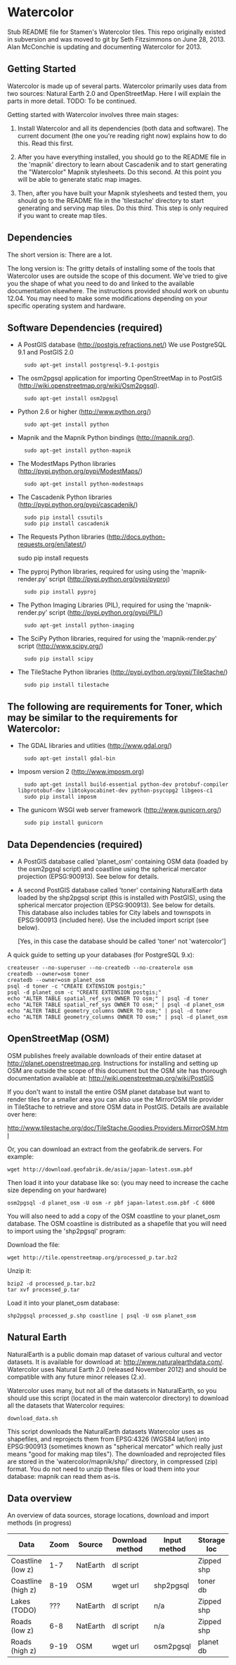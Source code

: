 Watercolor
=====

Stub README file for Stamen's Watercolor tiles. This repo originally existed in subversion and was moved to git by Seth Fitzsimmons on June 28, 2013. Alan McConchie is updating and documenting Watercolor for 2013.

Getting Started
--

Watercolor is made up of several parts. Watercolor primarily uses data from two sources: Natural 
Earth 2.0 and OpenStreetMap. 
Here I will explain the parts in more detail. TODO: To be continued.

 Getting started with Watercolor involves three main stages:

1. Install Watercolor and all its dependencies (both data and software). The current document 
(the one you're reading right now) explains how to do this. Read this first.
 
2. After you have everything installed, you should go to the README file in the 'mapnik' 
directory to learn about Cascadenik and to start generating the "Watercolor" Mapnik stylesheets. 
Do this second. At this point you will be able to generate static map images.

3. Then, after you have built your Mapnik stylesheets and tested them, you should go to the 
README file in the 'tilestache' directory to start generating and serving map tiles. Do this 
third. This step is only required if you want to create map tiles.


Dependencies
--

The short version is: There are a lot.

The long version is: The gritty details of installing some of the tools that
Watercolor uses are outside the scope of this document. We've tried to give you the
shape of what you need to do and linked to the available documentation elsewhere. 
The instructions provided should work on ubuntu 12.04. You may need to make some 
modifications depending on your specific operating system and hardware.

Software Dependencies (required)
--

* A PostGIS database (http://postgis.refractions.net/) We use PostgreSQL 9.1 and PostGIS 2.0

		sudo apt-get install postgresql-9.1-postgis

* The osm2pgsql application for importing OpenStreetMap in to PostGIS (http://wiki.openstreetmap.org/wiki/Osm2pgsql). 

		sudo apt-get install osm2pgsql

* Python 2.6 or higher (http://www.python.org/)

		sudo apt-get install python

* Mapnik and the Mapnik Python bindings (http://mapnik.org/).

		sudo apt-get install python-mapnik

* The ModestMaps Python libraries (http://pypi.python.org/pypi/ModestMaps/)

		sudo apt-get install python-modestmaps

* The Cascadenik Python libraries (http://pypi.python.org/pypi/cascadenik/)

		sudo pip install cssutils
		sudo pip install cascadenik

* The Requests Python libraries (http://docs.python-requests.org/en/latest/)

    sudo pip install requests

* The pyproj Python libraries, required for using using the 'mapnik-render.py' script (http://pypi.python.org/pypi/pyproj)

		sudo pip install pyproj

* The Python Imaging Libraries (PIL), required for using the 'mapnik-render.py' script (http://pypi.python.org/pypi/PIL/)

		sudo apt-get install python-imaging

* The SciPy Python libraries, required for using the 'mapnik-render.py' script (http://www.scipy.org/)

		sudo pip install scipy


* The TileStache Python libraries (http://pypi.python.org/pypi/TileStache/)

		sudo pip install tilestache


The following are requirements for Toner, which may be similar to the requirements for Watercolor:
--

* The GDAL libraries and utlities (http://www.gdal.org/)

		sudo apt-get install gdal-bin
		
* Imposm version 2 (http://www.imposm.org)

		sudo apt-get install build-essential python-dev protobuf-compiler libprotobuf-dev libtokyocabinet-dev python-psycopg2 libgeos-c1
		sudo pip install imposm

* The gunicorn WSGI web server framework (http://www.gunicorn.org/)

		sudo pip install gunicorn

Data Dependencies (required)
--

* A PostGIS database called 'planet_osm' containing OSM data (loaded by the osm2pgsql script) and
  coastline using the spherical mercator projection (EPSG:900913). See below for
  details.

* A second PostGIS database called 'toner' containing NaturalEarth data loaded by the shp2pgsql script
  (this is installed with PostGIS), using the spherical mercator projection
  (EPSG:900913). See below for details. This database also includes tables for City labels and 
  townspots in EPSG:900913 (included here). Use the included import script (see below).
  
  [Yes, in this case the database should be called 'toner' not 'watercolor']
  
A quick guide to setting up your databases (for PostgreSQL 9.x):

	createuser --no-superuser --no-createdb --no-createrole osm
	createdb --owner=osm toner 
	createdb --owner=osm planet_osm 
	psql -d toner -c "CREATE EXTENSION postgis;"
	psql -d planet_osm -c "CREATE EXTENSION postgis;"
	echo "ALTER TABLE spatial_ref_sys OWNER TO osm;" | psql -d toner
	echo "ALTER TABLE spatial_ref_sys OWNER TO osm;" | psql -d planet_osm
	echo "ALTER TABLE geometry_columns OWNER TO osm;" | psql -d toner
	echo "ALTER TABLE geometry_columns OWNER TO osm;" | psql -d planet_osm


OpenStreetMap (OSM)
--

OSM publishes freely available downloads of their entire dataset at
http://planet.openstreetmap.org. Instructions for installing and setting up OSM
are outside the scope of this document but the OSM site has thorough
documentation available at: http://wiki.openstreetmap.org/wiki/PostGIS

If you don't want to install the entire OSM planet database but want to render
tiles for a smaller area you can also use the MirrorOSM tile provider in
TileStache to retrieve and store OSM data in PostGIS. Details are available over
here:

http://www.tilestache.org/doc/TileStache.Goodies.Providers.MirrorOSM.html

Or, you can download an extract from the geofabrik.de servers. For example:

	wget http://download.geofabrik.de/asia/japan-latest.osm.pbf

Then load it into your database like so: (you may need to increase the cache size 
depending on your hardware)

	osm2pgsql -d planet_osm -U osm -r pbf japan-latest.osm.pbf -C 6000

You will also need to add a copy of the OSM coastline to your planet_osm
database. The OSM coastline is distributed as a shapefile that you will need to
import using the 'shp2pgsql' program:

Download the file:

	wget http://tile.openstreetmap.org/processed_p.tar.bz2
	
Unzip it:

	bzip2 -d processed_p.tar.bz2
	tar xvf processed_p.tar

Load it into your planet_osm database:

	shp2pgsql processed_p.shp coastline | psql -U osm planet_osm

Natural Earth
--

NaturalEarth is a public domain map dataset of various cultural and vector
datasets. It is available for download at: http://www.naturalearthdata.com/. Watercolor uses 
Natural Earth 2.0 (released November 2012) and should be compatible with any future minor 
releases (2.x).

Watercolor uses many, but not all of the datasets in NaturalEarth, so you should use this script 
(located in the main watercolor directory) to download all the datasets that Watercolor requires:

	download_data.sh

This script downloads the NaturalEarth datasets Watercolor uses as shapefiles, and 
reprojects them from EPSG:4326 (WGS84 lat/lon) into EPSG:900913 (sometimes known as 
"spherical mercator" which really just means "good for making map tiles"). The 
downloaded and reprojected files are stored in the 'watercolor/mapnik/shp/'
directory, in compressed (zip) format. You do not need to unzip these files or load
them into your database: mapnik can read them as-is.

Data overview
--
An overview of data sources, storage locations, download and import methods (in progress)


| Data              | Zoom  | Source    | Download method | Input method        | Storage loc |
| ----------------- | ----- | --------- | --------- | ------------------- | ----------- |
| Coastline (low z) | 1-7   | NatEarth  | dl script |                     | Zipped shp  |
| Coastline (high z)| 8-19  | OSM       | wget url  | shp2pgsql           | toner db    |
| Lakes (TODO)      | ???   | NatEarth  | dl script | n/a                 | Zipped shp  |
| Roads (low z)     | 6-8   | NatEarth  | dl script | n/a                 | Zipped shp  |
| Roads (high z)    | 9-19  | OSM       | wget url  | osm2pgsql           | planet db   |


